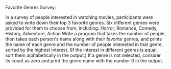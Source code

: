 Favorite Genres Survey:

In a survey of people interested in watching movies, participants were asked to write down their top 3 favorite genres. Six different genres were provided for them to choose from, including:
Horror, Romance, Comedy, History, Adventure, Action
Write a program that takes the number of people, then takes each person's name along with their favorite genres, and prints the name of each genre and the number of people interested in that genre, sorted by the highest interest. (If the interest in different genres is equal, sort them alphabetically in the output.) If a genre is not selected, consider its count as zero and print the genre name with the number 0 in the output.